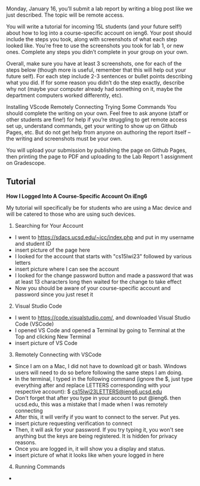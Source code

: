 Monday, January 16, you’ll submit a lab report by writing a blog post like we just described. The topic will be remote access.

You will write a tutorial for incoming 15L students (and your future self!) about how to log into a course-specific account on ieng6. Your post should include the steps you took, along with screenshots of what each step looked like. You’re free to use the screenshots you took for lab 1, or new ones. Complete any steps you didn’t complete in your group on your own.

Overall, make sure you have at least 3 screenshots, one for each of the steps below (though more is useful, remember that this will help out your future self). For each step include 2-3 sentences or bullet points describing what you did. If for some reason you didn’t do the step exactly, describe why not (maybe your computer already had something on it, maybe the department computers worked differently, etc).

Installing VScode
Remotely Connecting
Trying Some Commands
You should complete the writing on your own. Feel free to ask anyone (staff or other students are fine!) for help if you’re struggling to get remote access set up, understand commands, get your writing to show up on Github Pages, etc. But do not get help from anyone on authoring the report itself – the writing and screenshots must be your own.

You will upload your submission by publishing the page on Github Pages, then printing the page to PDF and uploading to the Lab Report 1 assignment on Gradescope.

Tutorial
---

**How I Logged Into A Course-Specific Account On iEng6**

My tutorial will specifically be for students who are using a Mac device and will be catered to those who are using such devices.

1. Searching for Your Account
  * I went to https://sdacs.ucsd.edu/~icc/index.php and put in my username and student ID
  * insert picture of the page here
  * I looked for the account that starts with "cs15lwi23" followed by various letters
  * insert picture where I can see the account
  * I looked for the change password button and made a password that was at least 13 characters long then waited for the change to take effect
  * Now you should be aware of your course-specific account and password since you just reset it

2. Visual Studio Code
  * I went to https://code.visualstudio.com/, and downloaded Visual Studio Code (VSCode)
  * I opened VS Code and opened a Terminal by going to Terminal at the Top and clicking New Terminal
  * insert picture of VS Code

3. Remotely Connecting with VSCode
  * Since I am on a Mac, I did not have to download git or bash. Windows users will need to do so before following the same steps I am doing.
  * In the terminal, I typed in the following command (ignore the $, just type everything after and replace LETTERS corresponding with your respective account): $ cs15lwi23LETTERS@ieng6.ucsd.edu
  * Don't forget that after you type in your account to put @ieng6. then ucsd.edu, this was a mistake that I made when I was remotely connecting
  * After this, it will verify if you want to connect to the server. Put yes.
  * insert picture requesting verification to connect
  * Then, it will ask for your password. If you try typing it, you won't see anything but the keys are being registered. It is hidden for privacy reasons.
  * Once you are logged in, it will show you a display and status.
  * insert picture of what it looks like when youre logged in here

4. Running Commands
  * 
  
